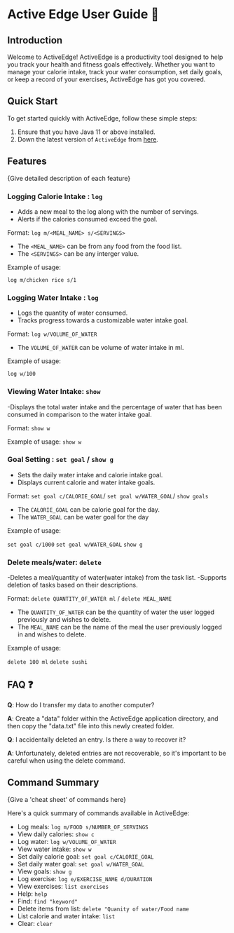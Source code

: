 # Active Edge User Guide 💪

## Introduction

Welcome to ActiveEdge! ActiveEdge is a productivity tool 
designed to help you track your health and fitness goals
effectively. Whether you want to manage your calorie 
intake, track your water consumption, set daily goals,
or keep a record of your exercises, ActiveEdge has got
you covered.

## Quick Start

To get started quickly with ActiveEdge, 
follow these simple steps:

1. Ensure that you have Java 11 or above installed.
1. Down the latest version of `ActiveEdge` from [here](http://link.to/duke).

## Features 

{Give detailed description of each feature}

### Logging Calorie Intake : `log`
- Adds a new meal to the log along with the number of servings.
- Alerts if the calories consumed exceed the goal.

Format: `log m/<MEAL_NAME> s/<SERVINGS>`

* The `<MEAL_NAME>` can be from any food from the food list.
* The `<SERVINGS>` can be any interger value.  

Example of usage: 

`log m/chicken rice s/1`

### Logging Water Intake : `log`
- Logs the quantity of water consumed.
- Tracks progress towards a customizable water intake goal.

Format: `log w/VOLUME_OF_WATER`

* The `VOLUME_OF_WATER` can be volume of water intake in ml.

Example of usage:

`log w/100`

### Viewing Water Intake: `show`
-Displays the total water intake and the percentage of water 
that has been consumed in comparison to the water intake goal.

Format: `show w`

Example of usage: `show w`

### Goal Setting : `set goal` / `show g`
- Sets the daily water intake and calorie intake goal.
- Displays current calorie and water intake goals.

Format: `set goal c/CALORIE_GOAL`/ `set goal w/WATER_GOAL`/ `show goals`

* The `CALORIE_GOAL` can be calorie goal for the day.
* The `WATER_GOAL` can be water goal for the day

Example of usage:

`set goal c/1000`
`set goal w/WATER_GOAL`
`show g`

### Delete meals/water: `delete`
-Deletes a meal/quantity of water(water intake) from the task list.
-Supports deletion of tasks based on their descriptions.

Format: `delete QUANTITY_OF_WATER ml` / `delete MEAL_NAME`

* The `QUANTITY_OF_WATER` can be the quantity of water the 
user logged previously and wishes to delete.
* The `MEAL_NAME` can be the name of the meal the user 
previously logged in and wishes to delete.

Example of usage:

`delete 100 ml`
`delete sushi`

## FAQ ❓

**Q**: How do I transfer my data to another computer? 

**A**:
Create a "data" folder within the ActiveEdge application directory, 
and then copy the "data.txt" file into this newly created folder.

**Q**: I accidentally deleted an entry. Is there a way to recover it?

**A**: Unfortunately, deleted entries are not recoverable, so it's 
important to be careful when using the delete command.



## Command Summary

{Give a 'cheat sheet' of commands here}

Here's a quick summary of commands available in ActiveEdge:

* Log meals: `log m/FOOD s/NUMBER_OF_SERVINGS`
* View daily calories: `show c`
* Log water: `log w/VOLUME_OF_WATER`
* View water intake: `show w`
* Set daily calorie goal: `set goal c/CALORIE_GOAL`
* Set daily water goal: `set goal w/WATER_GOAL`
* View goals: `show g`
* Log exercise: `log e/EXERCISE_NAME d/DURATION`
* View exercises: `list exercises`
* Help: `help`
* Find: `find "keyword"`
* Delete items from list: `delete "Quanity of water/Food name`
* List calorie and water intake: `list`
* Clear: `clear`
